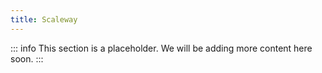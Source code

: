 ```yaml
---
title: Scaleway
---
```


::: info
This section is a placeholder. We will be adding more content here soon.
:::

